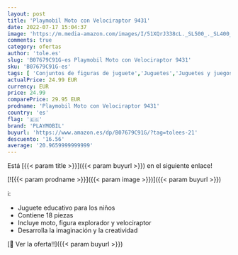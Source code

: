 ```yaml
---
layout: post
title: 'Playmobil Moto con Velociraptor 9431'
date: 2022-07-17 15:04:37
image: 'https://m.media-amazon.com/images/I/51XQrJ338cL._SL500_._SL400_.jpg'
comments: true
category: ofertas
author: 'tole.es'
slug: 'B07679C91G-es Playmobil Moto con Velociraptor 9431'
sku: 'B07679C91G-es'
tags: [ 'Conjuntos de figuras de juguete','Juguetes','Juguetes y juegos','Muñecos y figuras','playmobil','🇪🇸', ]
actualPrice: 24.99 EUR
currency: EUR
price: 24.99
comparePrice: 29.95 EUR
prodname: 'Playmobil Moto con Velociraptor 9431'
country: 'es'
flag: '🇪🇸'
brand: 'PLAYMOBIL'
buyurl: 'https://www.amazon.es/dp/B07679C91G/?tag=tolees-21'
descuento: '16.56'
average: '20.9659999999999'
---
```


Está [{{< param title >}}]({{< param buyurl >}}) en el siguiente enlace!

[![{{< param prodname >}}]({{< param image >}})]({{< param buyurl >}})

ℹ️:

- Juguete educativo para los niños
- Contiene 18 piezas
- Incluye moto, figura explorador y velociraptor
- Desarrolla la imaginación y la creatividad

[🛒 Ver la oferta!!]({{< param buyurl >}})
